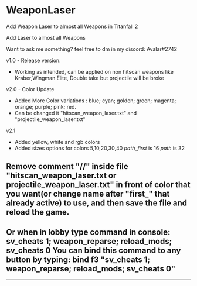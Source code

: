 # WeaponLaser
Add Weapon Laser to almost all Weapons in Titanfall 2

Add Laser to almost all Weapons

Want to ask me something? feel free to dm in my discord: Avalar#2742

v1.0 - Release version. 
- Working as intended, can be applied on non hitscan weapons like Kraber,Wingman Elite, Double take but projectile will be broke


v2.0 - Color Update
- Added More Color variations : blue; cyan; golden; green; magenta; orange; purple; pink; red.
- Can be changed it "hitscan_weapon_laser.txt" and "projectile_weapon_laser.txt"

v2.1
- Added yellow, white and rgb colors
- Added sizes options for colors 5,10,20,30,40 _path_first_ is 16 _path_ is 32

 Remove comment "//" inside file "hitscan_weapon_laser.txt or projectile_weapon_laser.txt" in front of color that you want(or change name after "first_" that already
 active) to use, and then save the file and reload the game.
 ---------------------------------------------------------------------------------------------------------------------
 Or when in lobby type command in console: sv_cheats 1; weapon_reparse; reload_mods; sv_cheats 0
 You can bind this command to any button by typing: bind f3 "sv_cheats 1; weapon_reparse; reload_mods; sv_cheats 0"
 ---------------------------------------------------------------------------------------------------------------------
---------------------------------------------------------------------------------------------------------------------------------------------------------------------------------------------------------------
